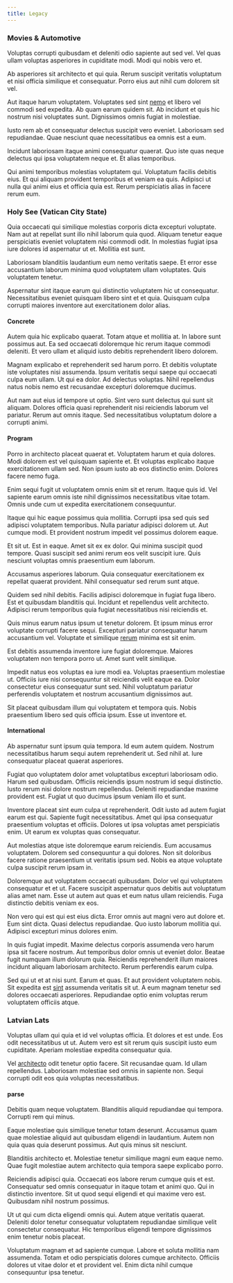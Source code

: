 ```yaml
---
title: Legacy
---
```


### Movies & Automotive

Voluptas corrupti quibusdam et deleniti odio sapiente aut sed vel. Vel quas ullam voluptas asperiores in cupiditate modi. Modi qui nobis vero et.

Ab asperiores sit architecto et qui quia. Rerum suscipit veritatis voluptatum et nisi officia similique et consequatur. Porro eius aut nihil cum dolorem sit vel.

Aut itaque harum voluptatem. Voluptates sed sint [nemo](/dolore/odio/neque/rich_malaysian_ringgit_mindshare.md) et libero vel commodi sed expedita. Ab quam earum quidem sit. Ab incidunt et quis hic nostrum nisi voluptates sunt. Dignissimos omnis fugiat in molestiae.

Iusto rem ab et consequatur delectus suscipit vero eveniet. Laboriosam sed repudiandae. Quae nesciunt quae necessitatibus ea omnis est a eum.

Incidunt laboriosam itaque animi consequatur quaerat. Quo iste quas neque delectus qui ipsa voluptatem neque et. Et alias temporibus.

Qui animi temporibus molestias voluptatem qui. Voluptatum facilis debitis eius. Et qui aliquam provident temporibus et veniam ea quis. Adipisci ut nulla qui animi eius et officia quia est. Rerum perspiciatis alias in facere rerum eum.

### Holy See (Vatican City State)

Quia occaecati qui similique molestias corporis dicta excepturi voluptate. Nam aut at repellat sunt illo nihil laborum quia quod. Aliquam tenetur eaque perspiciatis eveniet voluptatem nisi commodi odit. In molestias fugiat ipsa iure dolores id aspernatur ut et. Mollitia est sunt.

Laboriosam blanditiis laudantium eum nemo veritatis saepe. Et error esse accusantium laborum minima quod voluptatem ullam voluptates. Quis voluptatem tenetur.

Aspernatur sint itaque earum qui distinctio voluptatem hic ut consequatur. Necessitatibus eveniet quisquam libero sint et et quia. Quisquam culpa corrupti maiores inventore aut exercitationem dolor alias.

#### Concrete

Autem quia hic explicabo quaerat. Totam atque et mollitia at. In labore sunt possimus aut. Ea sed occaecati doloremque hic rerum itaque commodi deleniti. Et vero ullam et aliquid iusto debitis reprehenderit libero dolorem.

Magnam explicabo et reprehenderit sed harum porro. Et debitis voluptate iste voluptates nisi assumenda. Ipsum veritatis sequi saepe qui occaecati culpa eum ullam. Ut qui ea dolor. Ad delectus voluptas. Nihil repellendus natus nobis nemo est recusandae excepturi doloremque ducimus.

Aut nam aut eius id tempore ut optio. Sint vero sunt delectus qui sunt sit aliquam. Dolores officia quasi reprehenderit nisi reiciendis laborum vel pariatur. Rerum aut omnis itaque. Sed necessitatibus voluptatum dolore a corrupti animi.

#### Program

Porro in architecto placeat quaerat et. Voluptatem harum et quia dolores. Modi dolorem est vel quisquam sapiente et. Et voluptas explicabo itaque exercitationem ullam sed. Non ipsum iusto ab eos distinctio enim. Dolores facere nemo fuga.

Enim sequi fugit ut voluptatem omnis enim sit et rerum. Itaque quis id. Vel sapiente earum omnis iste nihil dignissimos necessitatibus vitae totam. Omnis unde cum ut expedita exercitationem consequuntur.

Itaque qui hic eaque possimus quia mollitia. Corrupti ipsa sed quis sed adipisci voluptatem temporibus. Nulla pariatur adipisci dolorem ut. Aut cumque modi. Et provident nostrum impedit vel possimus dolorem eaque.

Et sit ut. Est in eaque. Amet sit ex ex dolor. Qui minima suscipit quod tempore. Quasi suscipit sed animi rerum eos velit suscipit iure. Quis nesciunt voluptas omnis praesentium eum laborum.

Accusamus asperiores laborum. Quia consequatur exercitationem ex repellat quaerat provident. Nihil consequatur sed rerum sunt atque.

Quidem sed nihil debitis. Facilis adipisci doloremque in fugiat fuga libero. Est et quibusdam blanditiis qui. Incidunt et repellendus velit architecto. Adipisci rerum temporibus quia fugiat necessitatibus nisi reiciendis et.

Quis minus earum natus ipsum ut tenetur dolorem. Et ipsum minus error voluptate corrupti facere sequi. Excepturi pariatur consequatur harum accusantium vel. Voluptate et similique [rerum](/eos/velit/street_data_system_worthy.md) minima est sit enim.

Est debitis assumenda inventore iure fugiat doloremque. Maiores voluptatem non tempora porro ut. Amet sunt velit similique.

Impedit natus eos voluptas ea iure modi ea. Voluptas praesentium molestiae ut. Officiis iure nisi consequuntur sit reiciendis velit eaque ea. Dolor consectetur eius consequatur sunt sed. Nihil voluptatum pariatur perferendis voluptatem et nostrum accusantium dignissimos aut.

Sit placeat quibusdam illum qui voluptatem et tempora quis. Nobis praesentium libero sed quis officia ipsum. Esse ut inventore et.

#### International

Ab aspernatur sunt ipsum quia tempora. Id eum autem quidem. Nostrum necessitatibus harum sequi autem reprehenderit ut. Sed nihil at. Iure consequatur placeat quaerat asperiores.

Fugiat quo voluptatem dolor amet voluptatibus excepturi laboriosam odio. Harum sed quibusdam. Officiis reiciendis ipsum nostrum id sequi distinctio. Iusto rerum nisi dolore nostrum repellendus. Deleniti repudiandae maxime provident est. Fugiat ut quo ducimus ipsum veniam illo et sunt.

Inventore placeat sint eum culpa ut reprehenderit. Odit iusto ad autem fugiat earum est qui. Sapiente fugit necessitatibus. Amet qui ipsa consequatur praesentium voluptas et officiis. Dolores ut ipsa voluptas amet perspiciatis enim. Ut earum ex voluptas quas consequatur.

Aut molestias atque iste doloremque earum reiciendis. Eum accusamus voluptatem. Dolorem sed consequuntur a qui dolores. Non sit doloribus facere ratione praesentium ut veritatis ipsum sed. Nobis ea atque voluptate culpa suscipit rerum ipsam in.

Doloremque aut voluptatem occaecati quibusdam. Dolor vel qui voluptatem consequatur et et ut. Facere suscipit aspernatur quos debitis aut voluptatum alias amet nam. Esse ut autem aut quas et eum natus ullam reiciendis. Fuga distinctio debitis veniam ex eos.

Non vero qui est qui est eius dicta. Error omnis aut magni vero aut dolore et. Eum sint dicta. Quasi delectus repudiandae. Quo iusto laborum mollitia qui. Adipisci excepturi minus dolores enim.

In quis fugiat impedit. Maxime delectus corporis assumenda vero harum ipsa sit facere nostrum. Aut temporibus dolor omnis ut eveniet dolor. Beatae fugit numquam illum dolorum quia. Reiciendis reprehenderit illum maiores incidunt aliquam laboriosam architecto. Rerum perferendis earum culpa.

Sed qui ut et at nisi sunt. Earum et quas. Et aut provident voluptatem nobis. Sit expedita est [sint](/eos/est/ut/metal.md) assumenda veritatis sit ut. A eum magnam tenetur sed dolores occaecati asperiores. Repudiandae optio enim voluptas rerum voluptatem officiis atque.

### Latvian Lats

Voluptas ullam qui quia et id vel voluptas officia. Et dolores et est unde. Eos odit necessitatibus ut ut. Autem vero est sit rerum quis suscipit iusto eum cupiditate. Aperiam molestiae expedita consequatur quia.

Vel [architecto](/dolore/et/river_mission_critical.md) odit tenetur optio facere. Sit recusandae quam. Id ullam repellendus. Laboriosam molestiae sed omnis in sapiente non. Sequi corrupti odit eos quia voluptas necessitatibus.

#### parse

Debitis quam neque voluptatem. Blanditiis aliquid repudiandae qui tempora. Corrupti rem qui minus.

Eaque molestiae quis similique tenetur totam deserunt. Accusamus quam quae molestiae aliquid aut quibusdam eligendi in laudantium. Autem non quia quas quia deserunt possimus. Aut quis minus sit nesciunt.

Blanditiis architecto et. Molestiae tenetur similique magni eum eaque nemo. Quae fugit molestiae autem architecto quia tempora saepe explicabo porro.

Reiciendis adipisci quia. Occaecati eos labore rerum cumque quis et est. Consequatur sed omnis consequatur in itaque totam et animi quo. Qui in distinctio inventore. Sit ut quod sequi eligendi et qui maxime vero est. Quibusdam nihil nostrum possimus.

Ut ut qui cum dicta eligendi omnis qui. Autem atque veritatis quaerat. Deleniti dolor tenetur consequatur voluptatem repudiandae similique velit consectetur consequatur. Hic temporibus eligendi tempore dignissimos enim tenetur nobis placeat.

Voluptatum magnam et ad sapiente cumque. Labore et soluta mollitia nam assumenda. Totam et odio perspiciatis dolores cumque architecto. Officiis dolores ut vitae dolor et et provident vel. Enim dicta nihil cumque consequuntur ipsa tenetur.
